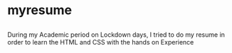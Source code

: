 # myresume

##
During my Academic period on Lockdown days, I tried to do my resume in order to learn the HTML and CSS with the hands on Experience
##
